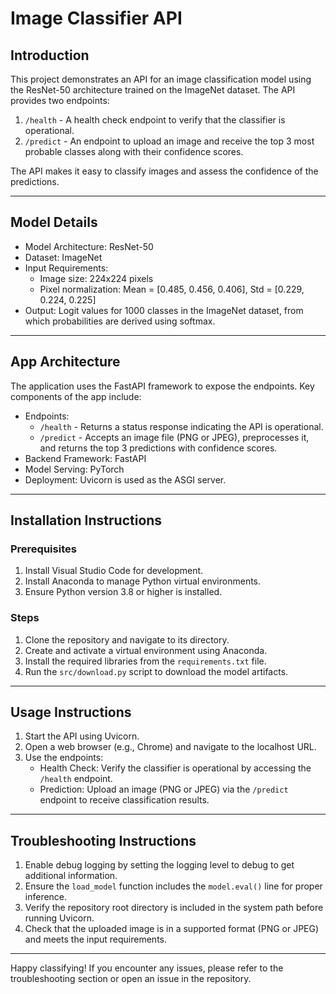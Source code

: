 # Image Classifier API

## Introduction
This project demonstrates an API for an image classification model using the ResNet-50 architecture trained on the ImageNet dataset. The API provides two endpoints:
1. `/health` - A health check endpoint to verify that the classifier is operational.
2. `/predict` - An endpoint to upload an image and receive the top 3 most probable classes along with their confidence scores.

The API makes it easy to classify images and assess the confidence of the predictions.

---

## Model Details
- Model Architecture: ResNet-50
- Dataset: ImageNet
- Input Requirements:
  - Image size: 224x224 pixels
  - Pixel normalization: Mean = [0.485, 0.456, 0.406], Std = [0.229, 0.224, 0.225]
- Output: Logit values for 1000 classes in the ImageNet dataset, from which probabilities are derived using softmax.

---

## App Architecture
The application uses the FastAPI framework to expose the endpoints. Key components of the app include:
- Endpoints:
  - `/health` - Returns a status response indicating the API is operational.
  - `/predict` - Accepts an image file (PNG or JPEG), preprocesses it, and returns the top 3 predictions with confidence scores.
- Backend Framework: FastAPI
- Model Serving: PyTorch
- Deployment: Uvicorn is used as the ASGI server.

---

## Installation Instructions

### Prerequisites
1. Install Visual Studio Code for development.
2. Install Anaconda to manage Python virtual environments.
3. Ensure Python version 3.8 or higher is installed.

### Steps
1. Clone the repository and navigate to its directory.
2. Create and activate a virtual environment using Anaconda.
3. Install the required libraries from the `requirements.txt` file.
4. Run the `src/download.py` script to download the model artifacts.

---

## Usage Instructions
1. Start the API using Uvicorn.
2. Open a web browser (e.g., Chrome) and navigate to the localhost URL.
3. Use the endpoints:
   - Health Check: Verify the classifier is operational by accessing the `/health` endpoint.
   - Prediction: Upload an image (PNG or JPEG) via the `/predict` endpoint to receive classification results.

---

## Troubleshooting Instructions
1. Enable debug logging by setting the logging level to debug to get additional information.
2. Ensure the `load_model` function includes the `model.eval()` line for proper inference.
3. Verify the repository root directory is included in the system path before running Uvicorn.
4. Check that the uploaded image is in a supported format (PNG or JPEG) and meets the input requirements.

---

Happy classifying! If you encounter any issues, please refer to the troubleshooting section or open an issue in the repository.